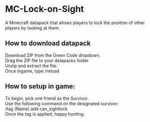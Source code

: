 # MC-Lock-on-Sight
A Minecraft datapack that allows players to lock the position of other players by looking at them.

## How to download datapack

Download ZIP from the Green Code dropdown.<br/>
Drag the ZIP file to your datapacks folder <br/>
Unzip and extract the file. <br/>
Once ingame, type /reload <br/>


## How to setup in game:

To begin, pick one friend as the Survivor. <br/>
Use the following command on the designated survivor: <br/>
/tag (Name) add can_sightlock <br/>
Once the tag is applied, happy hunting. <br/>
